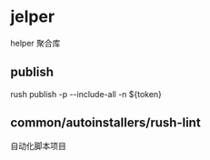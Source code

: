 # jelper
helper 聚合库

## publish

rush publish -p --include-all -n ${token}

## common/autoinstallers/rush-lint 

自动化脚本项目